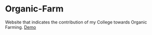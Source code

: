 # Organic-Farm
Website that indicates the contribution of my College towards Organic Farming.
<a href="https://eager-clarke-dac55a.netlify.app/">Demo</a>
